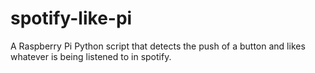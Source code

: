 # spotify-like-pi
A Raspberry Pi Python script that detects the push of a button and likes whatever is being listened to in spotify.

